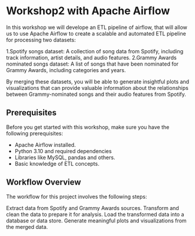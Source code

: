 # Workshop2 with Apache Airflow

In this workshop we will develope an ETL pipeline of airflow, that will allow us to use Apache Airflow to create a scalable and automated ETL pipeline for processing two datasets:

1.Spotify songs dataset: A collection of song data from Spotify, including track information, artist details, and audio features.
2.Grammy Awards nominated songs dataset: A list of songs that have been nominated for Grammy Awards, including categories and years.

By merging these datasets, you will be able to generate insightful plots and visualizations that can provide valuable information about the relationships between Grammy-nominated songs and their audio features from Spotify.

## Prerequisites
Before you get started with this workshop, make sure you have the following prerequisites:

- Apache Airflow installed.
- Python 3.10 and required dependencies
- Libraries like MySQL, pandas and others.
- Basic knowledge of ETL concepts.

 ## Workflow Overview
 The workflow for this project involves the following steps:

Extract data from Spotify and Grammy Awards sources.
Transform and clean the data to prepare it for analysis.
Load the transformed data into a database or data store.
Generate meaningful plots and visualizations from the merged data.
